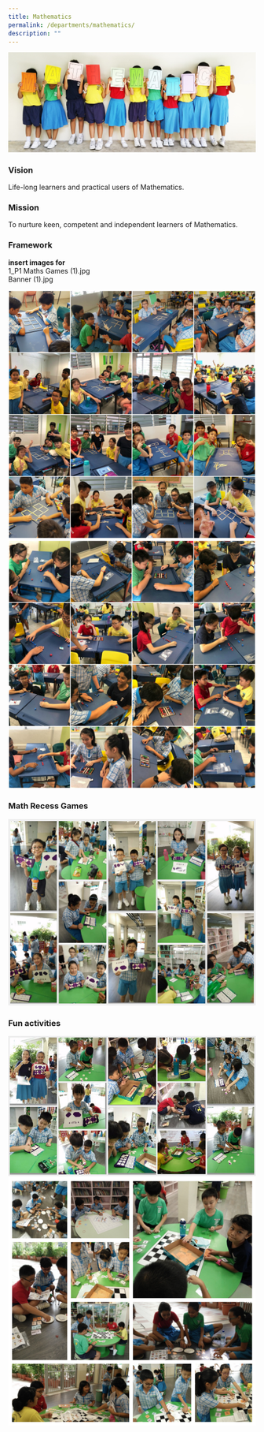 ```yaml
---
title: Mathematics
permalink: /departments/mathematics/
description: ""
---
```

![](/images/math1-min.jpeg)

### Vision
Life-long learners and practical users of Mathematics.

### Mission
To nurture keen, competent and independent learners of Mathematics.

### Framework

**insert images for**    
1_P1 Maths Games (1).jpg    
Banner (1).jpg

![](/images/math4.jpeg)
![](/images/math5.jpeg)

### Math Recess Games

![](/images/math6(1).jpeg)

### Fun activities

![](/images/math7.jpeg)
![](/images/math8.jpeg)